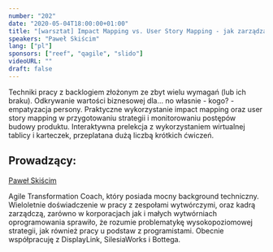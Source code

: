 ```yaml
---
number: "202"
date: "2020-05-04T18:00:00+01:00"
title: "[warsztat] Impact Mapping vs. User Story Mapping - jak zarządzać backlogiem produktu?"
speakers: "Paweł Skiścim"
lang: ["pl"]
sponsors: ["reef", "qagile", "slido"]
videoURL: ""
draft: false
---
```


Techniki pracy z backlogiem złożonym ze zbyt wielu wymagań (lub ich braku).
Odkrywanie wartości biznesowej dla... no własnie - kogo? - empatyzacja persony.
Praktyczne wykorzystanie impact mapping oraz user story mapping w przygotowaniu strategii i monitorowaniu postępów budowy produktu.
Interaktywna prelekcja z wykorzystaniem wirtualnej tablicy i karteczek, przeplatana dużą liczbą krótkich ćwiczeń.


## Prowadzący:

<a href="https://www.linkedin.com/in/pawelskiscim/" target="_blank">Paweł Skiścim</a>

Agile Transformation Coach, który posiada mocny background techniczny. 
Wieloletnie doświadczenie w pracy z zespołami wytwórczymi, oraz kadrą zarządczą, zarówno w korporacjach jak i małych wytwórniach oprogramowania sprawiło, że rozumie problematykę wysokopoziomowej strategii, jak również pracy u podstaw z programistami. 
Obecnie współpracuję z DisplayLink, SilesiaWorks i Bottega.
